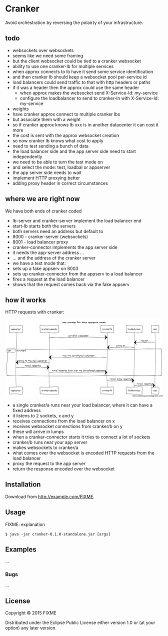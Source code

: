 # Cranker

Avoid orchestration by reversing the polairty of your infrastructure.

## todo

* websockets over websockets
 * seems like we need some framing
 * but the client websocket could be tied to a cranker websocket
* ability to use one cranker-lb for multiple services
 * when approx connects to lb have it send some service identification
 * and then cranker lb should keep a websocket pool per-service id
 * load balancers could send traffic to that with http headers or paths
  * if it was a header then the approx could use the same header
    * when approx makes the websocket send X-Service-Id: my-service
    * configure the loadbalancer to send to cranker-ln with X-Service-Id: my-service
* weights
 * have cranker approx connect to multiple cranker lbs
 * but associate them with a weight
 * so if cranker approx knows lb xxx is in another datacenter it can cost it more
 * the cost is sent with the approx websocket creation
 * so now cranker lb knows what cost to apply
* need to test sending a bunch of data
* the load balancer side and the app server side need to start independently
 * we need to be able to turn the test mode on
 * and select the mode: test, loadbal or appserver
* the app server side needs to wait
* implement HTTP proxying better
 * adding proxy header in correct circumstances
 
## where we are right now

We have both ends of cranker coded

* lb-server and cranker-server implement the load balancer end
 * start-lb starts both the servers
 * both servers need an address but default to
  * 8000 - cranker-server (websockets)
  * 8001 - load balancer proxy
* cranker-connector implements the app server side
 * it needs the app-server address ...
 * ... and the address of the cranker server
* we have a test mode that:
 * sets up a fake appserv on 8003
 * sets up cranker-connector from the appserv to a load balancer
 * fires a request at the load balancer
 * shows that the request comes back via the fake appserv
 
## how it works

HTTP requests with cranker:

![cranker for http](cranker-http-request.png)

* a single cranker/a runs near your load balancer, where it can have a fixed address
 * it listens to 2 sockets, x and y
 * receives connections from the load balancer on x
 * receives websocket connections from cranker/b on y
  * these will arrive in lumps
  * when a cranker-connector starts it tries to connect a lot of sockets
* cranker/b runs near your app server
 * makes websockets to cranker/a
 * what comes over the websocket is encoded HTTP requests from the load balancer
 * proxy the request to the app server
 * return the response encoded over the websocket


## Installation

Download from http://example.com/FIXME.


## Usage

FIXME: explanation

    $ java -jar cranker-0.1.0-standalone.jar [args]


## Examples

...

### Bugs

...


## License

Copyright © 2015 FIXME

Distributed under the Eclipse Public License either version 1.0 or (at
your option) any later version.
